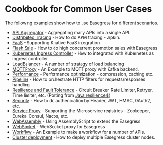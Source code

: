 # Cookbook for Common User Cases

The following examples show how to use Easegress for different scenarios.

- [API Aggregator](./api_aggregator.md) - Aggregating many APIs into a single API.
- [Distributed Tracing](./distributed_tracing.md) - How to do APM tracing  - Zipkin.
- [FaaS](./faas.md) - Supporting Knative FaaS integration
- [Flash Sale](./flash_sale.md) - How to do high concurrent promotion sales with Easegress
- [Kubernetes Ingress Controller](./k8s_ingress_controller.md) - How to integrated with Kubernetes as ingress controller
- [LoadBalancer](./load_balancer.md) - A number of strategy of load balancing
- [MQTTProxy](./mqtt_proxy.md) - An Example to MQTT proxy with Kafka backend.
- [Performance](./performance.md) - Performance optimization - compression, caching etc.
- [Pipeline](./pipeline.md) - How to orchestrate HTTP filters for requests/responses handling
- [Resilience and Fault Tolerance](./resilience.md) - Circuit Breaker, Rate Limiter, Retryer, Time limiter, etc. (Porting from [Java resilience4j](https://github.com/resilience4j/resilience4j))
- [Security](./security.md) - How to do authenication by Header, JWT, HMAC, OAuth2, etc.
- [Service Proxy](./service_proxy.md) - Supporting the Microservice  registries - Zookeeper, Eureka, Consul, Nacos, etc.
- [WebAssembly](./wasm.md) - Using AssemblyScript to extend the Easegress
- [WebSocket](./websocket.md) - WebSocket proxy for Easegress
- [Workflow](./workflow.md) - An Example to make a workflow for a number of APIs.
- [Cluster deployment](./doc/cookbook/multi_node_cluster.md) - How to deploy multiple Easegress cluster nodes.
